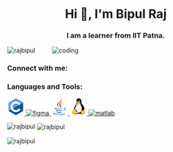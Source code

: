 <h1 align="center">Hi 👋, I'm Bipul Raj</h1>
<h3 align="center">I am a learner from IIT Patna.</h3>

<img align="right" alt="coding " width="400" src="[https://www.google.com/url?sa=i&url=https%3A%2F%2Fwww.behance.net%2Fgallery%2F161921919%2FPortrait-animated-gif&psig=AOvVaw2xwkOyV_rAYd3t3qx__V4d&ust=1703524256393000&source=images&cd=vfe&opi=89978449&ved=0CBEQjRxqFwoTCNi729PIqIMDFQAAAAAdAAAAABAD](https://www.google.com/url?sa=i&url=https%3A%2F%2Fgithub.com%2Frudrabarad%2FGifs&psig=AOvVaw2S5RlfAkTugJvnXthBOeKH&ust=1703524527690000&source=images&cd=vfe&ved=0CBEQjRxqFwoTCOi4ncTJqIMDFQAAAAAdAAAAABAE)">

<p align="left"> <img src="https://media.istockphoto.com/id/1388571320/photo/3d-rendering-amazon-tree-frog-on-white.jpg?s=612x612&w=0&k=20&c=ZfiIJC5BvvZAAZZQPB4WX8fCFQAYFD7sgLMfjuLj7KM=" alt="rajbipul" /> </p>

<h3 align="left">Connect with me:</h3>
<p align="left">
</p![image](https://github.com/Rajbipul/Rajbipul/assets/87718022/8a68d3c3-4648-4ba2-ac85-60518eb12dac)
>

<h3 align="left">Languages and Tools:</h3>
<p align="left"> <a href="https://www.cprogramming.com/" target="_blank" rel="noreferrer"> <img src="https://raw.githubusercontent.com/devicons/devicon/master/icons/c/c-original.svg" alt="c" width="40" height="40"/> </a> <a href="https://www.figma.com/" target="_blank" rel="noreferrer"> <img src="https://www.vectorlogo.zone/logos/figma/figma-icon.svg" alt="figma" width="40" height="40"/> </a> <a href="https://www.java.com" target="_blank" rel="noreferrer"> <img src="https://raw.githubusercontent.com/devicons/devicon/master/icons/java/java-original.svg" alt="java" width="40" height="40"/> </a> <a href="https://www.linux.org/" target="_blank" rel="noreferrer"> <img src="https://raw.githubusercontent.com/devicons/devicon/master/icons/linux/linux-original.svg" alt="linux" width="40" height="40"/> </a> <a href="https://www.mathworks.com/" target="_blank" rel="noreferrer"> <img src="https://upload.wikimedia.org/wikipedia/commons/2/21/Matlab_Logo.png" alt="matlab" width="40" height="40"/> </a> </p>

<p><img align="left" src="https://github-readme-stats.vercel.app/api/top-langs?username=rajbipul&show_icons=true&locale=en&layout=compact" alt="rajbipul" /></p>

<p>&nbsp;<img align="center" src="https://github-readme-stats.vercel.app/api?username=rajbipul&show_icons=true&locale=en" alt="rajbipul" /></p>

<p><img align="center" src="https://github-readme-streak-stats.herokuapp.com/?user=rajbipul&" alt="rajbipul" /></p>
